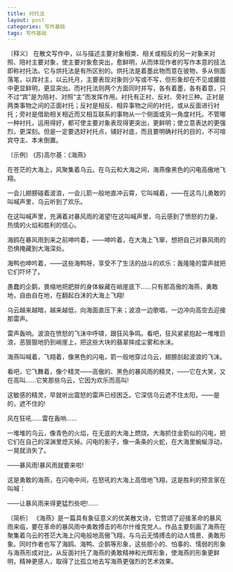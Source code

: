 ```yaml
---
title: 衬托法
layout: post
categories: 写作基础
tags: 写作基础
---
```


〔释义〕 在散文写作中，以与描述主要对象相类、相关或相反的另一对象来对照、陪衬主要对象，使主要对象愈突出，愈鲜明，从而体现作者的写作本意的技法即称衬托法。它与烘托法是有所区别的。烘托法是着墨此物而意在彼物，多从侧面落笔，以宾衬主，以云托月，主要表现对象则少写或不写，但形象却在不见或朦胧中更显鲜明，更显突出。而衬托法则两个方面同时并写，各有着墨，各有着意，只不过“宾”是为陪衬、对照“主”而发挥作用。衬托有正衬、反衬、旁衬三种。正衬是两类事物之间的正面衬托；反衬是相反、相异事物之间的衬托，或从反面进行衬托；旁衬是借助相关相近而又相互联系的事物从一个侧面或另一角度衬托。不管哪一种衬托，运用得好，都可使主要对象表现得更突出，更鲜明；使立意表达的更强烈，更深刻。但是一定要选好衬托点，铺好衬底，而且要明确衬托的目的，不可喧宾夺主、本末倒置。

〔示例〕 (苏)高尔基：《海燕》

在苍茫的大海上，风聚集着乌云。在乌云和大海之间，海燕像黑色的闪电高傲地飞翔。

一会儿翅膀碰着波浪，一会儿箭一般地直冲云霄，它叫喊着，——在这鸟儿勇敢的叫喊声里，乌云听到了欢乐。

在这叫喊声里，充满着对暴风雨的渴望!在这叫喊声里，乌云感到了愤怒的力量、热情的火焰和胜利的信心。

海鸥在暴风雨到来之前呻吟着，——呻吟着，在大海上飞窜，想把自己对暴风雨的恐惧掩藏到大海深处。

海鸭也呻吟着，——这些海鸭呀，享受不了生活的战斗的欢乐：轰隆隆的雷声就把它们吓坏了。

愚蠢的企鹅，畏缩地把肥胖的身体躲藏在峭崖底下……只有那高傲的海燕，勇敢地，自由自在地，在翻起白沫的大海上飞翔!

乌云越来越暗，越来越低，向海面直压下来；波浪一边歌唱，一边冲向高空去迎接那雷声。

雷声轰响。波浪在愤怒的飞沫中呼啸，跟狂风争鸣。看吧，狂风紧紧抱起一堆堆巨浪，恶狠狠地扔到峭崖上，把这些大块的翡翠摔成尘雾和水沫。

海燕叫喊着，飞翔着，像黑色的闪电，箭一般地穿过乌云，翅膀刮起波浪的飞沫。

看吧，它飞舞着，像个精灵——高傲的、黑色的暴风雨的精灵，——它在大笑，又在高叫……它笑那些乌云，它因为欢乐而高叫!

这敏感的精灵，早就听出震怒的雷声已经困乏。它深信乌云遮不住太阳，——是的，遮不住的!

风在狂吼……雷在轰响……

一堆堆的乌云，像青色的火焰，在无底的大海上燃烧。大海抓住金箭似的闪电，把它们在自己的深渊里熄灭掉。闪电的影子，像一条条的火蛇，在大海里蜿蜒浮动，一晃就消失了。

——暴风雨!暴风雨就要来啦!

这是勇敢的海燕，在闪电中间，在怒吼的大海上高借地飞翔，这是胜利的预言家在叫喊：

——让暴风雨来得更猛烈些吧!……

〔简析〕 《海燕》是一篇具有象征意义的优美散文诗，它赞颂了迎接革命的暴风雨来临，要在革命的暴风雨中勇敢搏击的布尔什维克党人。作品主要刻画了海燕在聚集着乌云的苍茫大海上闪电般地高傲飞翔，与乌云无情搏击的动人情景、勇敢形象。同时作者也写了海鸥、海鸭、企鹅等形象，这些胆小的、怕事的、懦弱的形象与海燕形成对比，从反面衬托了海燕的勇敢精神和光辉形象，使海燕的形象更鲜明，精神更感人，取得了比孤立地去写海燕更强烈的艺术效果。 